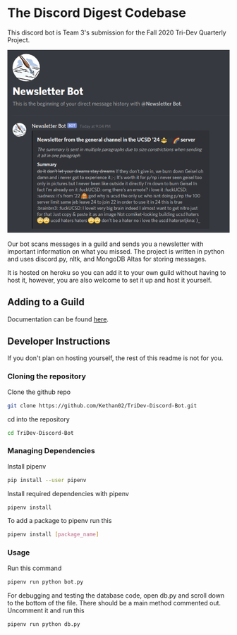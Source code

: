 # The Discord Digest Codebase

This discord bot is Team 3's submission for the Fall 2020 Tri-Dev Quarterly Project.

![screenshot](https://raw.githubusercontent.com/Kethan02/TriDev-Discord-Bot/main/Screenshot.png)

Our bot scans messages in a guild and sends you a newsletter with important information on what you missed. The project is written in python and uses discord.py, nltk, and MongoDB Altas for storing messages.

It is hosted on heroku so you can add it to your own guild without having to host it, however, you are also welcome to set it up and host it yourself.

## Adding to a Guild

Documentation can be found [here](https://docs.google.com/document/d/1ZiID0doVBtlxTFAziNYPdXTqEeg-O4z_47q1nKTJ3sA/edit?usp=sharing).

## Developer Instructions

If you don't plan on hosting yourself, the rest of this readme is not for you.

### Cloning the repository

Clone the github repo

```bash
git clone https://github.com/Kethan02/TriDev-Discord-Bot.git
```

cd into the repository

```bash
cd TriDev-Discord-Bot
```

### Managing Dependencies

Install pipenv

```bash
pip install --user pipenv
```

Install required dependencies with pipenv

```bash
pipenv install
```

To add a package to pipenv run this

```bash
pipenv install [package_name]
```

### Usage

Run this command

```bash
pipenv run python bot.py
```

For debugging and testing the database code, open db.py and scroll down to the bottom of the file. There should be a main method commented out. Uncomment it and run this

```bash
pipenv run python db.py
```

